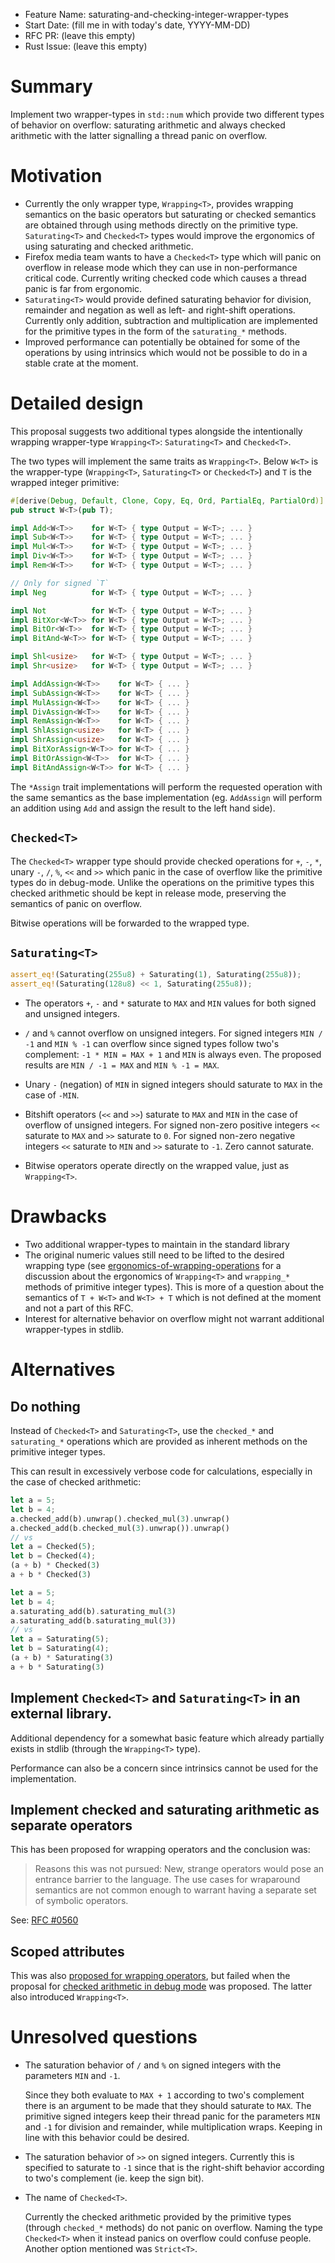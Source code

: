 - Feature Name: saturating-and-checking-integer-wrapper-types
- Start Date: (fill me in with today's date, YYYY-MM-DD)
- RFC PR: (leave this empty)
- Rust Issue: (leave this empty)

# Summary
[summary]: #summary

Implement two wrapper-types in `std::num` which provide two different types of behavior on overflow:
saturating arithmetic and always checked arithmetic with the latter signalling a thread panic on
overflow.

# Motivation
[motivation]: #motivation

* Currently the only wrapper type, `Wrapping<T>`, provides wrapping semantics on the basic operators
  but saturating or checked semantics are obtained through using methods directly on the primitive
  type.  `Saturating<T>` and `Checked<T>` types would improve the ergonomics of using saturating and
  checked arithmetic.
* Firefox media team wants to have a `Checked<T>` type which will panic on overflow in release mode
  which they can use in non-performance critical code. Currently writing checked code which causes
  a thread panic is far from ergonomic.
* `Saturating<T>` would provide defined saturating behavior for division, remainder and negation
  as well as left- and right-shift operations. Currently only addition, subtraction and
  multiplication are implemented for the primitive types in the form of the `saturating_*` methods.
* Improved performance can potentially be obtained for some of the operations by using intrinsics
  which would not be possible to do in a stable crate at the moment.

# Detailed design
[design]: #detailed-design

This proposal suggests two additional types alongside the intentionally wrapping wrapper-type
`Wrapping<T>`: `Saturating<T>` and `Checked<T>`.

The two types will implement the same traits as `Wrapping<T>`. Below `W<T>` is the wrapper-type
(`Wrapping<T>`, `Saturating<T>` or `Checked<T>`) and `T` is the wrapped integer primitive:

```rust
#[derive(Debug, Default, Clone, Copy, Eq, Ord, PartialEq, PartialOrd)]
pub struct W<T>(pub T);

impl Add<W<T>>    for W<T> { type Output = W<T>; ... }
impl Sub<W<T>>    for W<T> { type Output = W<T>; ... }
impl Mul<W<T>>    for W<T> { type Output = W<T>; ... }
impl Div<W<T>>    for W<T> { type Output = W<T>; ... }
impl Rem<W<T>>    for W<T> { type Output = W<T>; ... }

// Only for signed `T`
impl Neg          for W<T> { type Output = W<T>; ... }

impl Not          for W<T> { type Output = W<T>; ... }
impl BitXor<W<T>> for W<T> { type Output = W<T>; ... }
impl BitOr<W<T>>  for W<T> { type Output = W<T>; ... }
impl BitAnd<W<T>> for W<T> { type Output = W<T>; ... }

impl Shl<usize>   for W<T> { type Output = W<T>; ... }
impl Shr<usize>   for W<T> { type Output = W<T>; ... }

impl AddAssign<W<T>>    for W<T> { ... }
impl SubAssign<W<T>>    for W<T> { ... }
impl MulAssign<W<T>>    for W<T> { ... }
impl DivAssign<W<T>>    for W<T> { ... }
impl RemAssign<W<T>>    for W<T> { ... }
impl ShlAssign<usize>   for W<T> { ... }
impl ShrAssign<usize>   for W<T> { ... }
impl BitXorAssign<W<T>> for W<T> { ... }
impl BitOrAssign<W<T>>  for W<T> { ... }
impl BitAndAssign<W<T>> for W<T> { ... }
```

The `*Assign` trait implementations will perform the requested operation with the same semantics
as the base implementation (eg. `AddAssign` will perform an addition using `Add` and assign the
result to the left hand side).

## `Checked<T>`
[checked]: #checked

The `Checked<T>` wrapper type should provide checked operations for `+`, `-`, `*`, unary `-`, `/`,
`%`, `<<` and `>>` which panic in the case of overflow like the primitive types do in debug-mode.
Unlike the operations on the primitive types this checked arithmetic should be kept in release mode,
preserving the semantics of panic on overflow.

Bitwise operations will be forwarded to the wrapped type.

## `Saturating<T>`
[saturating]: #saturating

```rust
assert_eq!(Saturating(255u8) + Saturating(1), Saturating(255u8));
assert_eq!(Saturating(128u8) << 1, Saturating(255u8));
```

* The operators `+`, `-` and `*` saturate to `MAX` and `MIN` values for both signed and unsigned
  integers.

* `/` and `%` cannot overflow on unsigned integers. For signed integers `MIN / -1` and `MIN % -1`
  can overflow since signed types follow two's complement: `-1 * MIN = MAX + 1` and `MIN` is
  always even. The proposed results are `MIN / -1 = MAX` and `MIN % -1 = MAX`.

* Unary `-` (negation) of `MIN` in signed integers should saturate to `MAX` in the case of `-MIN`.

* Bitshift operators (`<<` and `>>`) saturate to `MAX` and `MIN` in the case of overflow of
  unsigned integers.  For signed non-zero positive integers `<<` saturate to `MAX` and `>>`
  saturate to `0`. For signed non-zero negative integers `<<` saturate to `MIN` and `>>` saturate
  to `-1`. Zero cannot saturate.

* Bitwise operators operate directly on the wrapped value, just as `Wrapping<T>`.

# Drawbacks
[drawbacks]: #drawbacks

* Two additional wrapper-types to maintain in the standard library
* The original numeric values still need to be lifted to the desired wrapping type (see
  [ergonomics-of-wrapping-operations](https://internals.rust-lang.org/t/ergonomics-of-wrapping-operations/1756)
  for a discussion about the ergonomics of `Wrapping<T>` and `wrapping_*` methods of primitive
  integer types). This is more of a question about the semantics of `T + W<T>` and `W<T> + T`
  which is not defined at the moment and not a part of this RFC.
* Interest for alternative behavior on overflow might not warrant additional wrapper-types in
  stdlib.

# Alternatives
[alternatives]: #alternatives

## Do nothing

Instead of `Checked<T>` and `Saturating<T>`, use the `checked_*` and `saturating_*` operations
which are provided as inherent methods on the primitive integer types.

This can result in excessively verbose code for calculations, especially in the case of
checked arithmetic:

```rust
let a = 5;
let b = 4;
a.checked_add(b).unwrap().checked_mul(3).unwrap()
a.checked_add(b.checked_mul(3).unwrap()).unwrap()
// vs
let a = Checked(5);
let b = Checked(4);
(a + b) * Checked(3)
a + b * Checked(3)

let a = 5;
let b = 4;
a.saturating_add(b).saturating_mul(3)
a.saturating_add(b.saturating_mul(3))
// vs
let a = Saturating(5);
let b = Saturating(4);
(a + b) * Saturating(3)
a + b * Saturating(3)
```

## Implement `Checked<T>` and `Saturating<T>` in an external library.

Additional dependency for a somewhat basic feature which already partially exists in stdlib
(through the `Wrapping<T>` type).

Performance can also be a concern since intrinsics cannot be used for the implementation.

## Implement checked and saturating arithmetic as separate operators

This has been proposed for wrapping operators and the conclusion was:

> Reasons this was not pursued: New, strange operators would pose an entrance barrier to the
> language. The use cases for wraparound semantics are not common enough to warrant having a
> separate set of symbolic operators.

See: [RFC #0560](https://github.com/rust-lang/rfcs/blob/master/text/0560-integer-overflow.md)

## Scoped attributes

This was also [proposed for wrapping operators](https://github.com/rust-lang/rfcs/pull/146),
but failed when the proposal for [checked arithmetic in debug mode](https://github.com/rust-lang/rfcs/pull/560)
was proposed. The latter also introduced `Wrapping<T>`.

# Unresolved questions
[unresolved]: #unresolved-questions

* The saturation behavior of `/` and `%` on signed integers with the parameters `MIN` and `-1`.

  Since they both evaluate to `MAX + 1` according to two's complement there is an argument to be
  made that they should saturate to `MAX`. The primitive signed integers keep their thread panic
  for the parameters `MIN` and `-1` for division and remainder, while multiplication wraps.
  Keeping in line with this behavior could be desired.

* The saturation behavior of `>>` on signed integers. Currently this is specified to saturate to
  `-1` since that is the right-shift behavior according to two's complement (ie. keep the sign bit).

* The name of `Checked<T>`.

  Currently the checked arithmetic provided by the primitive types (through `checked_*` methods)
  do not panic on overflow. Naming the type `Checked<T>` when it instead panics on overflow could
  confuse people. Another option mentioned was `Strict<T>`.
